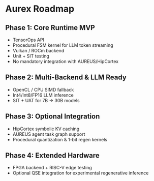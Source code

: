 # Aurex Roadmap

## Phase 1: Core Runtime MVP
- TensorOps API
- Procedural FSM kernel for LLM token streaming
- Vulkan / ROCm backend
- Unit + SIT testing
- No mandatory integration with AUREUS/HipCortex

## Phase 2: Multi-Backend & LLM Ready
- OpenCL / CPU SIMD fallback
- Int4/Int8/FP16 LLM inference
- SIT + UAT for 7B → 30B models

## Phase 3: Optional Integration
- HipCortex symbolic KV caching
- AUREUS agent task graph support
- Procedural quantization & 1-bit regen kernels

## Phase 4: Extended Hardware
- FPGA backend + RISC-V edge testing
- Optional QSE integration for experimental regenerative inference
